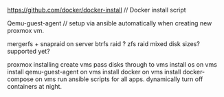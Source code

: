 https://github.com/docker/docker-install // Docker install script


Qemu-guest-agent // setup via ansible automatically when creating new proxmox vm.

mergerfs + snapraid on server
btrfs raid ?
zfs raid mixed disk sizes? supported yet?

proxmox installing
create vms
pass disks through to vms
install os on vms
install qemu-guest-agent on vms
install docker on vms
install docker-compose on vms
run ansible scripts for all apps.
dynamically turn off containers at night.
